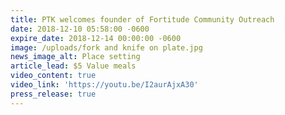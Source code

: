 ```yaml
---
title: PTK welcomes founder of Fortitude Community Outreach
date: 2018-12-10 05:58:00 -0600
expire_date: 2018-12-14 00:00:00 -0600
image: /uploads/fork and knife on plate.jpg
news_image_alt: Place setting
article_lead: $5 Value meals
video_content: true
video_link: 'https://youtu.be/I2aurAjxA30'
press_release: true
---
```

